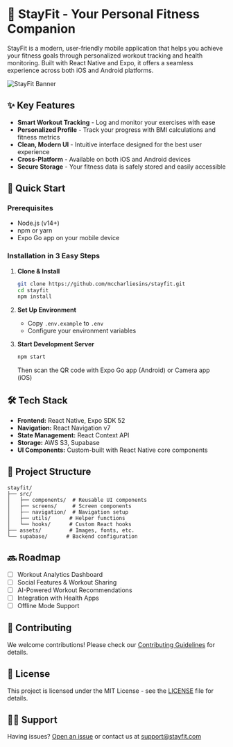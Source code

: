 # 💪 StayFit - Your Personal Fitness Companion

StayFit is a modern, user-friendly mobile application that helps you achieve your fitness goals through personalized workout tracking and health monitoring. Built with React Native and Expo, it offers a seamless experience across both iOS and Android platforms.

![StayFit Banner](./assets/banner.png)

## ✨ Key Features

- **Smart Workout Tracking** - Log and monitor your exercises with ease
- **Personalized Profile** - Track your progress with BMI calculations and fitness metrics
- **Clean, Modern UI** - Intuitive interface designed for the best user experience
- **Cross-Platform** - Available on both iOS and Android devices
- **Secure Storage** - Your fitness data is safely stored and easily accessible

## 🚀 Quick Start

### Prerequisites

- Node.js (v14+)
- npm or yarn
- Expo Go app on your mobile device

### Installation in 3 Easy Steps

1. **Clone & Install**

   ```bash
   git clone https://github.com/mccharliesins/stayfit.git
   cd stayfit
   npm install
   ```

2. **Set Up Environment**

   - Copy `.env.example` to `.env`
   - Configure your environment variables

3. **Start Development Server**
   ```bash
   npm start
   ```
   Then scan the QR code with Expo Go app (Android) or Camera app (iOS)

## 🛠️ Tech Stack

- **Frontend:** React Native, Expo SDK 52
- **Navigation:** React Navigation v7
- **State Management:** React Context API
- **Storage:** AWS S3, Supabase
- **UI Components:** Custom-built with React Native core components

## 📁 Project Structure

```
stayfit/
├── src/
│   ├── components/  # Reusable UI components
│   ├── screens/     # Screen components
│   ├── navigation/  # Navigation setup
│   ├── utils/      # Helper functions
│   └── hooks/      # Custom React hooks
├── assets/         # Images, fonts, etc.
└── supabase/      # Backend configuration
```

## 🔜 Roadmap

- [ ] Workout Analytics Dashboard
- [ ] Social Features & Workout Sharing
- [ ] AI-Powered Workout Recommendations
- [ ] Integration with Health Apps
- [ ] Offline Mode Support

## 🤝 Contributing

We welcome contributions! Please check our [Contributing Guidelines](CONTRIBUTING.md) for details.

## 📝 License

This project is licensed under the MIT License - see the [LICENSE](LICENSE) file for details.

## 🙋‍♂️ Support

Having issues? [Open an issue](https://github.com/mccharliesins/stayfit/issues) or contact us at support@stayfit.com
